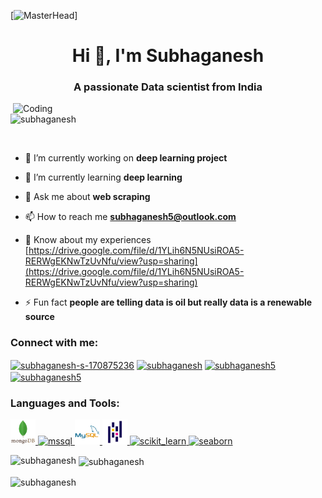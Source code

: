 [![MasterHead](https://res.cloudinary.com/hevo/images/f_auto,q_auto/v1625502841/hevo-learn/Data-Science/Data-Science.png?_i=AA)]
<h1 align="center">Hi 👋, I'm Subhaganesh</h1>
<h3 align="center">A passionate Data scientist from India</h3>
<img align="right" alt="Coding" width="500" src="https://aryng.com/assets/img/ani3.gif">


<p align="left"> <img src="https://komarev.com/ghpvc/?username=subhaganesh&label=Profile%20views&color=0e75b6&style=flat" alt="subhaganesh" /> </p>

<p align="left"> <a href="https://twitter.com/" target="blank"><img src="https://img.shields.io/twitter/follow/?logo=twitter&style=for-the-badge" alt="" /></a> </p>

- 🔭 I’m currently working on **deep learning project**

- 🌱 I’m currently learning **deep learning**

- 💬 Ask me about **web scraping**

- 📫 How to reach me **subhaganesh5@outlook.com**

- 📄 Know about my experiences [https://drive.google.com/file/d/1YLih6N5NUsiROA5-RERWgEKNwTzUvNfu/view?usp=sharing](https://drive.google.com/file/d/1YLih6N5NUsiROA5-RERWgEKNwTzUvNfu/view?usp=sharing)

- ⚡ Fun fact **people are telling data is oil but really data is a renewable source**

<h3 align="left">Connect with me:</h3>
<p align="left">
<a href="https://linkedin.com/in/subhaganesh-s-170875236" target="blank"><img align="center" src="https://raw.githubusercontent.com/rahuldkjain/github-profile-readme-generator/master/src/images/icons/Social/linked-in-alt.svg" alt="subhaganesh-s-170875236" height="30" width="40" /></a>
<a href="https://stackoverflow.com/users/subhaganesh" target="blank"><img align="center" src="https://raw.githubusercontent.com/rahuldkjain/github-profile-readme-generator/master/src/images/icons/Social/stack-overflow.svg" alt="subhaganesh" height="30" width="40" /></a>
<a href="https://kaggle.com/subhaganesh5" target="blank"><img align="center" src="https://raw.githubusercontent.com/rahuldkjain/github-profile-readme-generator/master/src/images/icons/Social/kaggle.svg" alt="subhaganesh5" height="30" width="40" /></a>
<a href="https://www.hackerrank.com/subhaganesh5" target="blank"><img align="center" src="https://raw.githubusercontent.com/rahuldkjain/github-profile-readme-generator/master/src/images/icons/Social/hackerrank.svg" alt="subhaganesh5" height="30" width="40" /></a>
</p>

<h3 align="left">Languages and Tools:</h3>
<p align="left"> <a href="https://www.mongodb.com/" target="_blank" rel="noreferrer"> <img src="https://raw.githubusercontent.com/devicons/devicon/master/icons/mongodb/mongodb-original-wordmark.svg" alt="mongodb" width="40" height="40"/> </a> <a href="https://www.microsoft.com/en-us/sql-server" target="_blank" rel="noreferrer"> <img src="https://www.svgrepo.com/show/303229/microsoft-sql-server-logo.svg" alt="mssql" width="40" height="40"/> </a> <a href="https://www.mysql.com/" target="_blank" rel="noreferrer"> <img src="https://raw.githubusercontent.com/devicons/devicon/master/icons/mysql/mysql-original-wordmark.svg" alt="mysql" width="40" height="40"/> </a> <a href="https://pandas.pydata.org/" target="_blank" rel="noreferrer"> <img src="https://raw.githubusercontent.com/devicons/devicon/2ae2a900d2f041da66e950e4d48052658d850630/icons/pandas/pandas-original.svg" alt="pandas" width="40" height="40"/> </a> <a href="https://scikit-learn.org/" target="_blank" rel="noreferrer"> <img src="https://upload.wikimedia.org/wikipedia/commons/0/05/Scikit_learn_logo_small.svg" alt="scikit_learn" width="40" height="40"/> </a> <a href="https://seaborn.pydata.org/" target="_blank" rel="noreferrer"> <img src="https://seaborn.pydata.org/_images/logo-mark-lightbg.svg" alt="seaborn" width="40" height="40"/> </a> </p>

<p><img align="left" src="https://github-readme-stats.vercel.app/api/top-langs?username=subhaganesh&show_icons=true&locale=en&layout=compact" alt="subhaganesh" /></p>

<p>&nbsp;<img align="center" src="https://github-readme-stats.vercel.app/api?username=subhaganesh&show_icons=true&locale=en" alt="subhaganesh" /></p>

<p><img align="center" src="https://github-readme-streak-stats.herokuapp.com/?user=subhaganesh&" alt="subhaganesh" /></p>
